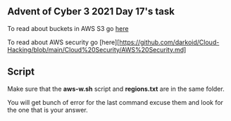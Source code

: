 ## Advent of Cyber 3 2021 Day 17's task

To read about buckets in AWS S3 go [here](https://github.com/darkoid/Cloud-Hacking/blob/main/buckets/AWS%20S3.md)

To read about AWS security go [here][https://github.com/darkoid/Cloud-Hacking/blob/main/Cloud%20Security/AWS%20Security.md]

## Script

Make sure that the **aws-w.sh** script and **regions.txt** are in the same folder.

You will get bunch of error for the last command excuse them and look for the one that is your answer.
